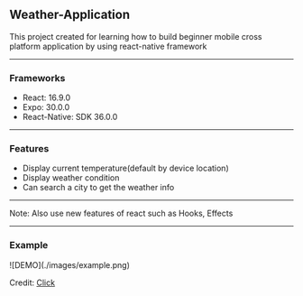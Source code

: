 <h2>Weather-Application</h2>
<p>This project created for learning how to build beginner mobile cross platform application by using react-native framework</p>
<hr/>
<h3>Frameworks</h3>
<ul>
<li>React: 16.9.0</li>
<li>Expo: 30.0.0</li>
<li>React-Native: SDK 36.0.0</li>
</ul>
<hr/>
<h3>Features</h3>
<ul>
<li>Display current temperature(default by device location)</li>
<li>Display weather condition</li>
<li>Can search a city to get the weather info</li>
</ul>
<hr/>
<p>Note: Also use new features of react such as Hooks, Effects</p>
<hr/>
<h3>Example</h3>
![DEMO](./images/example.png)
<p>Credit: 
<a href='https://blog.expo.io/building-a-minimalist-weather-app-with-react-native-and-expo-fe7066e02c09'>Click</a>
</p>
